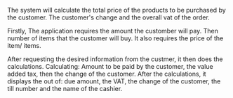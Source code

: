The system will calculate the total price of the products to be purchased by the customer.
The customer's change and the overall vat of the order.

Firstly, The application requires the amount the customber will pay.
Then number of items that the customer will buy.
It also requires the price of the item/ items.

After requesting the desired information from the custmer, it then does the calculations.
Calculating: Amount to be paid by the customer, the value added tax, then the change of the customer.
After the calculations, it displays the out of: due amount, the VAT, the change of the customer, the till number and the name of the cashier.
